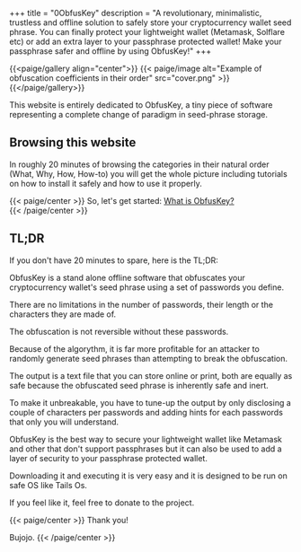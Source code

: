 +++
title = "0ObfusKey"
description = "A revolutionary, minimalistic, trustless and offline solution to safely store your cryptocurrency wallet seed phrase. You can finally protect your lightweight wallet (Metamask, Solflare etc) or add an extra layer to your passphrase protected wallet! Make your passphrase safer and offline by using ObfusKey!"
+++

{{<paige/gallery align="center">}}
{{< paige/image alt="Example of obfuscation coefficients in their order" src="cover.png" >}}
{{</paige/gallery>}}


This website is entirely dedicated to ObfusKey, a tiny piece of software representing a complete change of paradigm in seed-phrase storage.

## Browsing this website

In roughly 20 minutes of browsing the categories in their natural order (What, Why, How, How-to) you will get the whole picture including tutorials on how to install it safely and how to use it properly.

{{< paige/center >}}
So, let's get started: [What is ObfusKey?](../1what)   
{{< /paige/center >}}

## TL;DR

If you don't have 20 minutes to spare, here is the TL;DR:

ObfusKey is a stand alone offline software that obfuscates your cryptocurrency wallet's seed phrase using a set of passwords you define.

There are no limitations in the number of passwords, their length or the characters they are made of.

The obfuscation is not reversible without these passwords.

Because of the algorythm, it is far more profitable for an attacker to randomly generate seed phrases than attempting to break the obfuscation.

The output is a text file that you can store online or print, both are equally as safe because the obfuscated seed phrase is inherently safe and inert.

To make it unbreakable, you have to tune-up the output by only disclosing a couple of characters per passwords and adding hints for each passwords that only you will understand.

ObfusKey is the best way to secure your lightweight wallet like Metamask and other that don't support passphrases but it can also be used to add a layer of security to your passphrase protected wallet.

Downloading it and executing it is very easy and it is designed to be run on safe OS like Tails Os.

If you feel like it, feel free to donate to the project.








{{< paige/center >}}
Thank you!


Bujojo.
{{< /paige/center >}}
